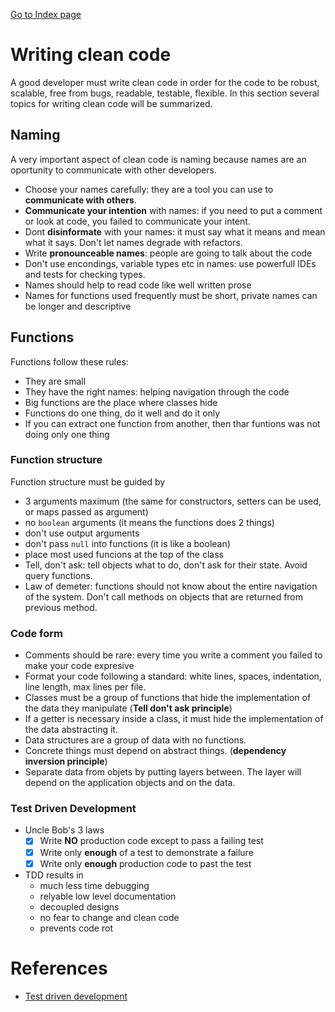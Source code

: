 [Go to Index page](https://github.com/Catacrockers/WikiTocha/blob/master/en/INDEX.md)

# Writing clean code

A good developer must write clean code in order for the code to be robust, scalable, free from bugs, readable, testable, flexible.
In this section several topics for writing clean code will be summarized.

## Naming

A very important aspect of clean code is naming because names are an oportunity to communicate with other developers.
+ Choose your names carefully: they are a tool you can use to **communicate with others**.
+ **Communicate your intention** with names: if you need to put a comment or look at code, you failed to communicate your intent.
+ Dont **disinformate** with your names: it must say what it means and mean what it says. Don't let names degrade with refactors.
+ Write **pronounceable names**: people are going to talk about the code
+ Don't use encondings, variable types etc in names: use powerfull IDEs and tests for checking types.
+ Names should help to read code like well written prose
+ Names for functions used frequently must be short, private names can be longer and descriptive

## Functions

Functions follow these rules:
+ They are small
+ They have the right names: helping navigation through the code
+ Big functions are the place where classes hide
+ Functions do one thing, do it well and do it only
+ If you can extract one function from another, then thar funtions was not doing only one thing

### Function structure
Function structure must be guided by
+ 3 arguments maximum (the same for constructors, setters can be used, or maps passed as argument)
+ no `boolean` arguments (it means the functions does 2 things)
+ don't use output arguments
+ don't pass `null` into functions (it is like a boolean)
+ place most used funcions at the top of the class
+ Tell, don't ask: tell objects what to do, don't ask for their state. Avoid query functions.
+ Law of demeter: functions should not know about the entire navigation of the system. Don't call methods on objects that are returned from previous method.

### Code form
+ Comments should be rare: every time you write a comment you failed to make your code expresive
+ Format your code following a standard: white lines, spaces, indentation, line length, max lines per file.
+ Classes must be a group of functions that hide the implementation of the data they manipulate (**Tell don't ask principle**)
+ If a getter is necessary inside a class, it must hide the implementation of the data abstracting it.
+ Data structures are a group of data with no functions.
+ Concrete things must depend on abstract things. (**dependency inversion principle**)
+ Separate data from objets by putting layers between. The layer will depend on the application objects and on the data.

### Test Driven Development

+ Uncle Bob's 3 laws
   - [x] Write **NO** production code except to pass a failing test
   - [x] Write only **enough** of a test to demonstrate a failure
   - [x] Write only **enough** production code to past the test
 + TDD results in
   + much less time debugging
   + relyable low level documentation
   + decoupled designs
   + no fear to change and clean code
   + prevents code rot

# References

* [Test driven development](http://alexott.net/en/cpp/CppTestingIntro.html)
